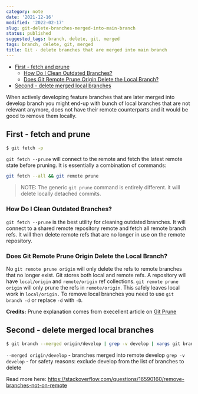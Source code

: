 ```yaml
---
category: note
date: '2021-12-16'
modified: '2022-02-17'
slug: git-delete-branches-merged-into-main-branch
status: published
suggested_tags: branch, delete, git, merged
tags: branch, delete, git, merged
title: Git - delete branches that are merged into main branch
---
```


<!-- MarkdownTOC levels='2,3' autolink=True -->

- [First - fetch and prune](#first---fetch-and-prune)
	- [How Do I Clean Outdated Branches?](#how-do-i-clean-outdated-branches)
	- [Does Git Remote Prune Origin Delete the Local Branch?](#does-git-remote-prune-origin-delete-the-local-branch)
- [Second - delete merged local branches](#second---delete-merged-local-branches)

<!-- /MarkdownTOC -->

When actively developing feature branches that are later merged into develop branch you might end-up with bunch of local branches that are not relevant anymore, does not have their remote counterparts and it would be good to remove them locally.

## First - fetch and prune
```sh
$ git fetch -p
```
`git fetch --prune` will connect to the remote and fetch the latest remote state before pruning. It is essentially a combination of commands:
```sh
git fetch --all && git remote prune
```
> NOTE: The generic `git prune` command is entirely different. it will delete locally detached commits.

### How Do I Clean Outdated Branches?
`git fetch --prune` is the best utility for cleaning outdated branches. It will connect to a shared remote repository remote and fetch all remote branch refs. It will then delete remote refs that are no longer in use on the remote repository.

### Does Git Remote Prune Origin Delete the Local Branch?
No `git remote prune origin` will only delete the refs to remote branches that no longer exist. Git stores both local and remote refs. A repository will have `local/origin` and `remote/origin` ref collections. `git remote prune origin` will only prune the refs in `remote/origin`. This safely leaves local work in `local/origin.`
To remove local branches you need to use `git branch -d` or replace `-d` with `-D`.

**Credits:** Prune explanation comes from execellent article on [Git Prune](https://www.atlassian.com/git/tutorials/git-prune)

## Second - delete merged local branches
```sh
$ git branch --merged origin/develop | grep -v develop | xargs git branch -d
```

`--merged origin/develop` - branches merged into remote develop
`grep -v develop` - for safety reasons: exclude develop from the list of branches to delete

Read more here:
https://stackoverflow.com/questions/16590160/remove-branches-not-on-remote
